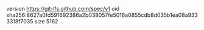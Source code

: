 version https://git-lfs.github.com/spec/v1
oid sha256:8627a0fd591692386a2b038057fe5016a0855cdb8d035b1ea08a9333318f7035
size 5162
